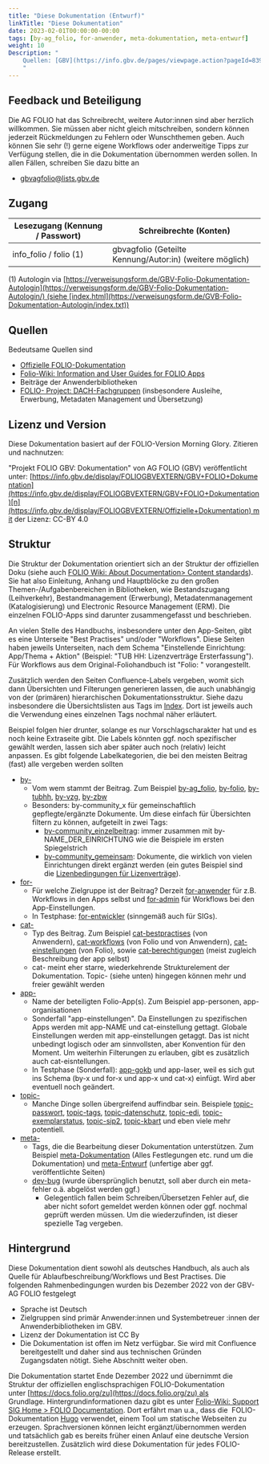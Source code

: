 ```yaml
---
title: "Diese Dokumentation (Entwurf)"
linkTitle: "Diese Dokumentation"
date: 2023-02-01T00:00:00-00:00
tags: [by-ag_folio, for-anwender, meta-dokumentation, meta-entwurf]
weight: 10
Description: "
    Quellen: [GBV](https://info.gbv.de/pages/viewpage.action?pageId=839909381)
    "
---
```


## Feedback und Beteiligung

Die AG FOLIO hat das Schreibrecht, weitere Autor:innen sind aber herzlich willkommen. Sie müssen aber nicht gleich mitschreiben, sondern können jederzeit Rückmeldungen zu Fehlern oder Wunschthemen geben. Auch können Sie sehr (!) gerne eigene Workflows oder anderweitige Tipps zur Verfügung stellen, die in die Dokumentation übernommen werden sollen. In allen Fällen, schreiben Sie dazu bitte an

* [gbvagfolio@lists.gbv.de](mailto:gbvagfolio@lists.gbv.de)

## Zugang
| Lesezugang (Kennung / Passwort) | Schreibrechte (Konten)                                   |
|---------------------------------|----------------------------------------------------------|
| info_folio / folio (1)          | gbvagfolio (Geteilte Kennung/Autor:in) (weitere möglich) |

(1) Autologin via [https://verweisungsform.de/GBV-Folio-Dokumentation-Autologin](https://verweisungsform.de/GBV-Folio-Dokumentation-Autologin/) (siehe [index.html](https://verweisungsform.de/GVB-Folio-Dokumentation-Autologin/index.txt))

## Quellen

Bedeutsame Quellen sind

* [Offizielle FOLIO-Dokumentation](https://docs.folio.org/)
* [Folio-Wiki: Information and User Guides for FOLIO Apps](https://wiki.folio.org/display/FOLIOtips/Information+and+User+Guides+for+FOLIO+Apps)
* Beiträge der Anwenderbibliotheken
* [FOLIO- Project: DACH-Fachgruppen](https://wiki.folio.org/display/Deutsche/D-A-CH+-Fachgruppen?src=contextnavpagetreemode) (insbesondere Ausleihe, Erwerbung, Metadaten Management und Übersetzung)

## Lizenz und Version

Diese Dokumentation basiert auf der FOLIO-Version Morning Glory. Zitieren und nachnutzen:

"Projekt FOLIO GBV: Dokumentation" von AG FOLIO (GBV) veröffentlicht unter: [https://info.gbv.de/display/FOLIOGBVEXTERN/GBV+FOLIO+Dokumentation](https://info.gbv.de/display/FOLIOGBVEXTERN/GBV+FOLIO+Dokumentation)[n](https://info.gbv.de/display/FOLIOGBVEXTERN/Offizielle+Dokumentation) mit der Lizenz: CC-BY 4.0

## Struktur

Die Struktur der Dokumentation orientiert sich an der Struktur der offiziellen Doku (siehe auch [FOLIO Wiki: About Documentation> Content standards](https://wiki.folio.org/display/SS/FOLIO+Documentation)). Sie hat also Einleitung, Anhang und Hauptblöcke zu den großen Themen-/Aufgabenbereichen in Bibliotheken, wie Bestandszugang (Leihverkehr), Bestandmanagement (Erwerbung), Metadatenmanagement (Katalogisierung) und Electronic Resource Management (ERM). Die einzelnen FOLIO-Apps sind darunter zusammengefasst und beschrieben.

An vielen Stelle des Handbuchs, insbesondere unter den App-Seiten, gibt es eine Unterseite "Best Practises" und/oder "Workflows". Diese Seiten haben jeweils Unterseiten, nach dem Schema "Einstellende Einrichtung: App/Thema + Aktion" (Beispiel: "TUB HH: Lizenzverträge Ersterfassung"). Für Workflows aus dem Original-Foliohandbuch ist "Folio: " vorangestellt.

Zusätzlich werden den Seiten Confluence-Labels vergeben, womit sich dann Übersichten und Filterungen generieren lassen, die auch unabhängig von der (primären) hierarchischen Dokumentationsstruktur. Siehe dazu insbesondere die Übersichtslisten aus Tags im [Index](https://info.gbv.de/display/FOLIOGBVEXTERN/Index). Dort ist jeweils auch die Verwendung eines einzelnen Tags nochmal näher erläutert.

Beispiel folgen hier drunter, solange es nur Vorschlagscharakter hat und es noch keine Extraseite gibt. Die Labels könnten ggf. noch spezifischer gewählt werden, lassen sich aber später auch noch (relativ) leicht anpassen. Es gibt folgende Labelkategorien, die bei den meisten Beitrag (fast) alle vergeben werden sollten

* [by-](https://info.gbv.de/pages/viewpage.action?pageId=849379549)
    * Vom wem stammt der Beitrag. Zum Beispiel [by-ag\_folio](https://info.gbv.de/display/FOLIOGBVEXTERN/by-AG+Folio), [by-folio](https://info.gbv.de/display/FOLIOGBVEXTERN/by-Folio), [by-tubhh](https://info.gbv.de/display/FOLIOGBVEXTERN/by-TUB+Hamburg), [by-vzg](https://info.gbv.de/display/FOLIOGBVEXTERN/by-VZG), [by-zbw](https://info.gbv.de/display/FOLIOGBVEXTERN/by-ZBW)
    * Besonders: by-community\_x für gemeinschaftlich gepflegte/ergänzte Dokumente. Um diese einfach für Übersichten filtern zu können, aufgeteilt in zwei Tags:
        * [by-community\_einzelbeitrag](https://info.gbv.de/display/FOLIOGBVEXTERN/by-Community_Einzelbeitrag): immer zusammen mit by-NAME\_DER\_EINRICHTUNG wie die Beispiele im ersten Spiegelstrich
        * [by-community\_gemeinsam](https://info.gbv.de/display/FOLIOGBVEXTERN/by-Community_Gemeinsam): Dokumente, die wirklich von vielen Einrichtungen direkt ergänzt werden (ein gutes Beispiel sind die [Lizenbedingungen für Lizenverträge](https://info.gbv.de/pages/viewpage.action?pageId=661979189)).
* [for-](https://info.gbv.de/pages/viewpage.action?pageId=849379622)
    * Für welche Zielgruppe ist der Beitrag? Derzeit [for-anwender](https://info.gbv.de/display/FOLIOGBVEXTERN/for-Anwender) für z.B. Workflows in den Apps selbst und [for-admin](https://info.gbv.de/display/FOLIOGBVEXTERN/for-Admin) für Workflows bei den App-Einstellungen.
    * In Testphase: [for-entwickler](https://info.gbv.de/display/FOLIOGBVEXTERN/for-Entwickler) (sinngemäß auch für SIGs).
* [cat-](https://info.gbv.de/pages/viewpage.action?pageId=849379568)
    * Typ des Beitrag. Zum Beispiel [cat-bestpractises](https://info.gbv.de/display/FOLIOGBVEXTERN/cat-Best+Practises) (von Anwendern), [cat-workflows](https://info.gbv.de/display/FOLIOGBVEXTERN/cat-Workflows) (von Folio und von Anwendern), [cat-einstellungen](https://info.gbv.de/display/FOLIOGBVEXTERN/cat-Einstellungen) (von Folio), sowie [cat-berechtigungen](https://info.gbv.de/display/FOLIOGBVEXTERN/cat-Berechtigungen) (meist zugleich Beschreibung der app selbst)
    * cat- meint eher starre, wiederkehrende Strukturelement der Dokumentation. Topic- (siehe unten) hingegen können mehr und freier gewählt werden
* [app-](https://info.gbv.de/pages/viewpage.action?pageId=849379634)
    * Name der beteiligten Folio-App(s). Zum Beispiel app-personen, app-organisationen
    * Sonderfall "app-einstellungen". Da Einstellungen zu spezifischen Apps werden mit app-NAME und cat-einstellung gettagt. Globale Einstellungen werden mit app-einstellungen getaggt. Das ist nicht unbedingt logisch oder am sinnvollsten, aber Konvention für den Moment. Um weiterhin Filterungen zu erlauben, gibt es zusätzlich auch cat-eisntellungen.
    * In Testphase (Sonderfall): [app-gokb](https://info.gbv.de/display/FOLIOGBVEXTERN/app-GOKb) und app-laser, weil es sich gut ins Schema (by-x und for-x und app-x und cat-x) einfügt. Wird aber eventuell noch geändert.
* [topic-](https://info.gbv.de/pages/viewpage.action?pageId=849379639)
    * Manche Dinge sollen übergreifend auffindbar sein. Beispiele [topic-passwort](https://info.gbv.de/display/FOLIOGBVEXTERN/topic-Passwort), [topic-tags](https://info.gbv.de/display/FOLIOGBVEXTERN/topic-Tags), [topic-datenschutz](https://info.gbv.de/display/FOLIOGBVEXTERN/topic-Datenschutz), [topic-edi](https://info.gbv.de/display/FOLIOGBVEXTERN/topic-Edi), [topic-exemplarstatus](https://info.gbv.de/display/FOLIOGBVEXTERN/topic-Exemplarstatus), [topic-sip2](https://info.gbv.de/display/FOLIOGBVEXTERN/topic-SIP2), [topic-kbart](https://info.gbv.de/display/FOLIOGBVEXTERN/topic-KBART) und eben viele mehr potentiell.
* [meta-](https://info.gbv.de/pages/viewpage.action?pageId=849379630)
    * Tags, die die Bearbeitung dieser Dokumentation unterstützen. Zum Beispiel [meta-Dokumentation](https://info.gbv.de/display/FOLIOGBVEXTERN/meta-Dokumentation) (Alles Festlegungen etc. rund um die Dokumentation) und [meta-Entwurf](https://info.gbv.de/display/FOLIOGBVEXTERN/meta-Entwurf) (unfertige aber ggf. veröffentlichte Seiten)
    * [dev-bug](https://info.gbv.de/pages/createpage.action?spaceKey=FOLIOGBVEXTERN&title=dev-Bugs&linkCreation=true&fromPageId=839909381) (wurde übersprünglich benutzt, soll aber durch ein meta-fehler o.ä. abgelöst werden ggf.)
        * Gelegentlich fallen beim Schreiben/Übersetzen Fehler auf, die aber nicht sofort gemeldet werden können oder ggf. nochmal geprüft werden müssen. Um die wiederzufinden, ist dieser spezielle Tag vergeben.

## Hintergrund

Diese Dokumentation dient sowohl als deutsches Handbuch, als auch als Quelle für Ablaufbeschreibung/Workflows und Best Practises. Die folgenden Rahmenbedingungen wurden bis Dezember 2022 von der GBV-AG FOLIO festgelegt

* Sprache ist Deutsch
* Zielgruppen sind primär Anwender:innen und Systembetreuer :innen der Anwenderbibliotheken im GBV.
* Lizenz der Dokumentation ist CC By
* Die Dokumentation ist offen im Netz verfügbar. Sie wird mit Confluence bereitgestellt und daher sind aus technischen Gründen Zugangsdaten nötigt. Siehe Abschnitt weiter oben.

Die Dokumentation startet Ende Dezember 2022 und übernimmt die Struktur der offiziellen englischsprachigen FOLIO-Dokumentation unter [https://docs.folio.org/zu](https://docs.folio.org/zu) als Grundlage. Hintergrundinformationen dazu gibt es unter [Folio-Wiki: Support SIG Home > FOLIO Documentation](https://wiki.folio.org/display/SS/FOLIO+Documentation). Dort erfährt man u.a., dass die  FOLIO-Dokumentation [Hugo](https://gohugo.io/) verwendet, einem Tool um statische Webseiten zu erzeugen. Sprachversionen können leicht ergänzt/übernommen werden und tatsächlich gab es bereits früher einen Anlauf eine deutsche Version bereitzustellen. Zusätzlich wird diese Dokumentation für jedes FOLIO-Release erstellt.
